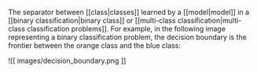 
The separator between
[[class|classes]] learned by a
[[model|model]] in a
[[binary classification|binary class]] or
[[multi-class classification|multi-class classification problems]]. For example,
in the following image representing a binary classification problem,
the decision boundary is the frontier between the orange class and
the blue class:


![[ images/decision_boundary.png ]]



